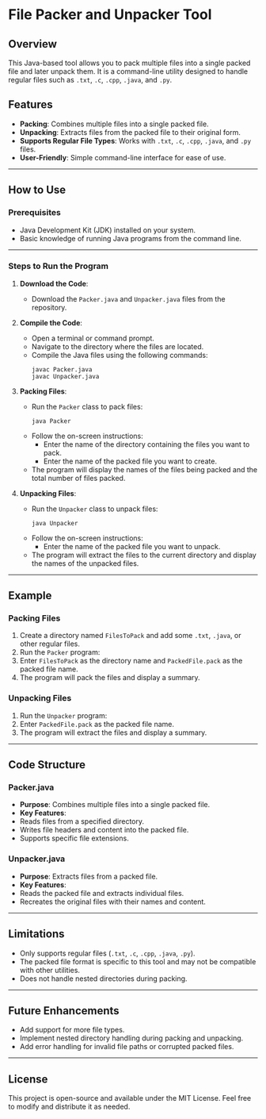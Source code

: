 # File Packer and Unpacker Tool

## Overview
This Java-based tool allows you to pack multiple files into a single packed file and later unpack them. It is a command-line utility designed to handle regular files such as `.txt`, `.c`, `.cpp`, `.java`, and `.py`.

## Features
- **Packing**: Combines multiple files into a single packed file.
- **Unpacking**: Extracts files from the packed file to their original form.
- **Supports Regular File Types**: Works with `.txt`, `.c`, `.cpp`, `.java`, and `.py` files.
- **User-Friendly**: Simple command-line interface for ease of use.

---

## How to Use

### Prerequisites
- Java Development Kit (JDK) installed on your system.
- Basic knowledge of running Java programs from the command line.

---

### Steps to Run the Program

1. **Download the Code**:
   - Download the `Packer.java` and `Unpacker.java` files from the repository.

2. **Compile the Code**:
   - Open a terminal or command prompt.
   - Navigate to the directory where the files are located.
   - Compile the Java files using the following commands:
     ```
     javac Packer.java
     javac Unpacker.java
     ```

3. **Packing Files**:
   - Run the `Packer` class to pack files:
     ```
     java Packer
     ```
   - Follow the on-screen instructions:
     - Enter the name of the directory containing the files you want to pack.
     - Enter the name of the packed file you want to create.
   - The program will display the names of the files being packed and the total number of files packed.

4. **Unpacking Files**:
   - Run the `Unpacker` class to unpack files:
     ```
     java Unpacker
     ```
   - Follow the on-screen instructions:
     - Enter the name of the packed file you want to unpack.
   - The program will extract the files to the current directory and display the names of the unpacked files.

---

## Example

### Packing Files
1. Create a directory named `FilesToPack` and add some `.txt`, `.java`, or other regular files.
2. Run the `Packer` program:
3. Enter `FilesToPack` as the directory name and `PackedFile.pack` as the packed file name.
4. The program will pack the files and display a summary.

### Unpacking Files
1. Run the `Unpacker` program:
2. Enter `PackedFile.pack` as the packed file name.
3. The program will extract the files and display a summary.

---

## Code Structure

### Packer.java
- **Purpose**: Combines multiple files into a single packed file.
- **Key Features**:
- Reads files from a specified directory.
- Writes file headers and content into the packed file.
- Supports specific file extensions.

### Unpacker.java
- **Purpose**: Extracts files from a packed file.
- **Key Features**:
- Reads the packed file and extracts individual files.
- Recreates the original files with their names and content.

---

## Limitations
- Only supports regular files (`.txt`, `.c`, `.cpp`, `.java`, `.py`).
- The packed file format is specific to this tool and may not be compatible with other utilities.
- Does not handle nested directories during packing.

---

## Future Enhancements
- Add support for more file types.
- Implement nested directory handling during packing and unpacking.
- Add error handling for invalid file paths or corrupted packed files.

---

## License
This project is open-source and available under the MIT License. Feel free to modify and distribute it as needed.


